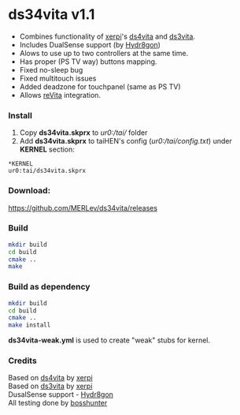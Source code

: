 #  ds34vita v1.1
- Combines functionality of [xerpi](https://github.com/xerpi "xerpi")'s [ds4vita](https://github.com/xerpi/ds4vita "ds4vita") and [ds3vita](https://github.com/xerpi/ds3vita "ds4vita").
- Includes DualSense support (by [Hydr8gon](https://github.com/Hydr8gon))
- Alows to use up to two controllers at the same time.
- Has proper (PS TV way) buttons mapping.
- Fixed no-sleep bug
- Fixed multitouch issues
- Added deadzone for touchpanel (same as PS TV)
- Allows [reVita](https://github.com/MERLev/reVita "reVita") integration.

### Install
1. Copy **ds34vita.skprx** to *ur0:/tai/* folder
2. Add **ds34vita.skprx** to taiHEN's config (*ur0:/tai/config.txt*) under **KERNEL** section:
```
*KERNEL
ur0:tai/ds34vita.skprx
```

### Download: 
https://github.com/MERLev/ds34vita/releases

### Build
```bash
mkdir build
cd build
cmake ..
make
```

### Build as dependency
```bash
mkdir build
cd build
cmake ..
make install
```
**ds34vita-weak.yml** is used to create "weak" stubs for kernel.

### Credits
Based on [ds4vita](https://github.com/xerpi/ds4vita "ds4vita code") by [xerpi](https://github.com/xerpi "xerpi")\
Based on [ds3vita](https://github.com/xerpi/ds3vita "ds3vita code") by [xerpi](https://github.com/xerpi "xerpi")\
DusalSense support - [Hydr8gon](https://github.com/Hydr8gon)\
All testing done by [bosshunter](https://github.com/bosshunter)
